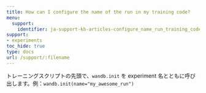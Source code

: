 ```yaml
---
title: How can I configure the name of the run in my training code?
menu:
  support:
    identifier: ja-support-kb-articles-configure_name_run_training_code
support:
- experiments
toc_hide: true
type: docs
url: /support/:filename
---
```


トレーニングスクリプトの先頭で、`wandb.init` を experiment 名とともに呼び出します。例：`wandb.init(name="my_awesome_run")`